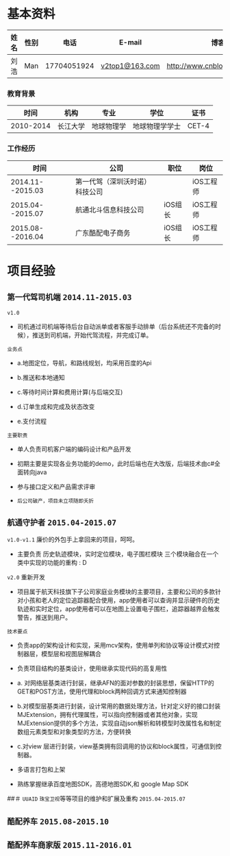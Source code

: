 
# 基本资料


| 姓名 | 性别 |电话 |E-mail |博客
|----------|----------|----------|----------|----------|
|  刘浩 |  Man |17704051924|v2top1@163.com|http://www.cnblogs.com/lyleLH

###  教育背景
| 时间 | 机构 |专业|学位|证书
|----------|----------|----------|----------|----------|
|  2010-2014 |  长江大学|地球物理学|地球物理学学士| CET-4

###  工作经历
| 时间 | 公司 |职位|岗位
|----------|----------|----------|----------|
|  2014.11--2015.03 | 第一代驾（深圳沃时诺）科技公司||iOS工程师
|  2015.04--2015.07 | 航通北斗信息科技公司|iOS组长|iOS工程师
|  2015.08--2016.04| 广东酷配电子商务|iOS组长|iOS工程师




# 项目经验

## `第一代驾司机端`  `2014.11-2015.03`

`v1.0`  
- 司机通过司机端等待后台自动派单或者客服手动排单（后台系统还不完备的时候），推送到司机端，开始代驾流程，并完成订单。

`业务点`    
- a.地图定位，导航，和路线规划，均采用百度的Api
- b.推送和本地通知

- c.等待时间计算和费用计算(与后端交互)

- d.订单生成和完成及状态改变

- e.支付流程

`主要职责`    

- 单人负责司机客户端的编码设计和产品开发
- 初期主要是实现各业务功能的demo，此时后端也在大改版，后端技术由c#全面转向java
- 参与接口定义和产品需求评审

- `后公司破产，项目未立项随即夭折`


## `航通守护者`  `2015.04-2015.07`

`v1.0-v1.1`    廉价的外包手上拿回来的项目，呵呵。

- 主要负责  历史轨迹模块，实时定位模块，电子围栏模块 三个模块融合在一个类中实现的功能的重构  : D

`v2.0`   重新开发  
- 项目属于航天科技旗下子公司家庭业务模块的主要项目，主要和公司的多款针对小孩和老人的定位追踪器配合使用，app使用者可以查询并显示硬件的历史轨迹和实时定位，app使用者可以在地图上设置电子围栏，追踪器越界会触发警告，推送到用户。

`技术要点`  
- 负责app的架构设计和实现，采用mcv架构，使用单列和协议等设计模式对控制器层，模型层和视图层解耦合

- 负责项目结构的基类设计，使用继承实现代码的高复用性

- a. 对网络层基类进行封装，继承AFN的面对参数的封装思想，保留HTTP的GET和POST方法，使用代理和block两种回调方式来通知控制器

- b.对模型层基类进行封装，设计常用的数据处理方法，针对定义好的接口封装MJExtension，拥有代理属性，可以指向控制器或者其他对象，实现MJExtension提供的多个方法，实现自动json解析和转模型时改属性名和制定数组元素类型和对象类型的方法，方便转换

- c.对view 层进行封装，view基类拥有回调用的协议和block属性，可通信到控制器。


- 多语言打包和上架

- 熟练掌握继承百度地图SDK，高德地图SDK,和 google Map SDK


		
##＃ `UUAID` `珠宝卫视`等等项目的维护和扩展及重构  `2015.04-2015.07`

## `酷配养车`  `2015.08-2015.10`
## `酷配养车商家版`  `2015.11-2016.01`
